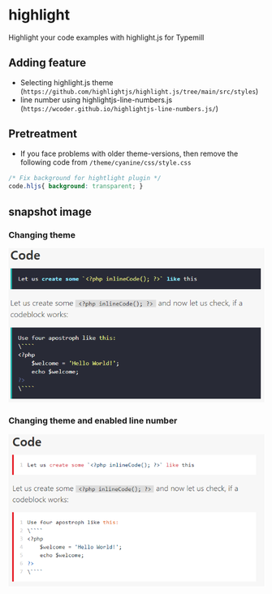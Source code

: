 # highlight
Highlight your code examples with highlight.js for Typemill

## Adding feature
- Selecting highlight.js theme (`https://github.com/highlightjs/highlight.js/tree/main/src/styles`)
- line number using highlightjs-line-numbers.js (`https://wcoder.github.io/highlightjs-line-numbers.js/`)

## Pretreatment
- If you face problems with older theme-versions, then remove the following code from `/theme/cyanine/css/style.css`
```css
/* Fix background for hightlight plugin */
code.hljs{ background: transparent; }
```
## snapshot image
### Changing theme
![snapshot](snapshot.png)

### Changing theme and enabled line number
![snapshot-line-number](snapshot-line-number.png)
